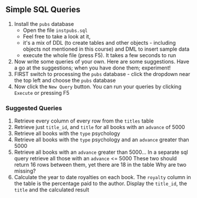 
## Simple SQL Queries

1. Install the `pubs` database
    - Open the file `instpubs.sql`
    - Feel free to take a look at it, 
    - it's a mix of DDL (to create tables and other objects - including objects not mentioned in this course) and DML to insert sample data
    - execute the whole file (press F5).  It takes a few seconds to run
1. Now write some queries of your own.  Here are some suggestions. Have a go at the suggestions; when you have done them; experiment!
1. FIRST switch to processing the `pubs` database - click the dropdown near the top left and choose the `pubs` database
1. Now click the `New Query` button. You can run your queries by clicking `Execute` or pressing F5

### Suggested Queries
1. Retrieve every column of every row from the `titles` table
2. Retrieve just `title_id`, and `title` for all books with an `advance` of 5000
3. Retrieve all books with the `type` psychology
4. Retrieve all books with the `type` psychology and an `advance` greater than 5000
5. Retrieve all books with an `advance` greater than 5000...
   In a separate sql query retrieve all those with an `advance` <= 5000
   These two should return 16 rows between them, yet there are 18 in the table
   Why are two missing?
6. Calculate the year to date royalties on each book.  The `royalty` column in the table
   is the percentage paid to the author.  Display the `title_id`, the `title` and the calculated result


